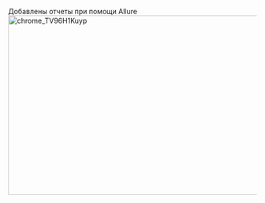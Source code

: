 Добавлены отчеты при помощи Allure<img width="694" height="365" alt="chrome_TV96H1Kuyp" src="https://github.com/user-attachments/assets/2515017b-2f37-4c37-b30a-eef8f129ec24" />
